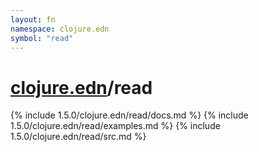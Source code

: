 ```yaml
---
layout: fn
namespace: clojure.edn
symbol: "read"
---
```


# [clojure.edn](../)/read

{% include 1.5.0/clojure.edn/read/docs.md %}
{% include 1.5.0/clojure.edn/read/examples.md %}
{% include 1.5.0/clojure.edn/read/src.md %}

